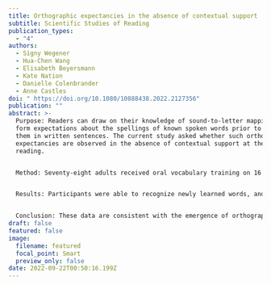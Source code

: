 ```yaml
---
title: Orthographic expectancies in the absence of contextual support
subtitle: Scientific Studies of Reading
publication_types:
  - "4"
authors:
  - Signy Wegener
  - Hua-Chen Wang
  - Elisabeth Beyersmann
  - Kate Nation
  - Danielle Colenbrander
  - Anne Castles
doi: " https://doi.org/10.1080/10888438.2022.2127356"
publication: ""
abstract: >-
  Purpose: Readers can draw on their knowledge of sound-to-letter mappings to
  form expectations about the spellings of known spoken words prior to seeing
  them in written sentences. The current study asked whether such orthographic
  expectancies are observed in the absence of contextual support at the point of
  reading. 


  Method: Seventy-eight adults received oral vocabulary training on 16 novel words over two days, while another set of 16 items was untrained. Following training, participants saw both trained and untrained novel words in print for the first time within a lexical recognition task. Half of the items had spellings that were predictable from their pronunciations (e.g., nesh), while the remainder had spellings that were less predictable from their pronunciations (e.g., koyb). 


  Results: Participants were able to recognize newly learned words, and lexical recognition latencies displayed clear evidence of orthographic expectancies, as evidenced by a larger effect of spelling predictability for orally trained than untrained items. 


  Conclusion: These data are consistent with the emergence of orthographic expectancies even when written words are first encountered in isolation.
draft: false
featured: false
image:
  filename: featured
  focal_point: Smart
  preview_only: false
date: 2022-09-22T00:50:16.199Z
---
```

